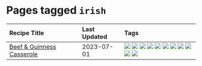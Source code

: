 # Pages tagged `irish`

|Recipe Title|Last Updated|Tags
|:---|:---|:---|
|[Beef & Guinness Casserole](../recipes/beefandguinnesscasserole.md)|2023-07-01|[![](https://img.shields.io/badge/tag-amazing-8ce73b)](../tags/amazing.md) [![](https://img.shields.io/badge/tag-baked-6685b7)](../tags/baked.md) [![](https://img.shields.io/badge/tag-beef-13fda6)](../tags/beef.md) [![](https://img.shields.io/badge/tag-casserole-427cd)](../tags/casserole.md) [![](https://img.shields.io/badge/tag-guinness-ad1215)](../tags/guinness.md) [![](https://img.shields.io/badge/tag-irish-8a534c)](../tags/irish.md) [![](https://img.shields.io/badge/tag-large_quantity-3a4f8e)](../tags/large_quantity.md) [![](https://img.shields.io/badge/tag-long_cook_time-94b8ca)](../tags/long_cook_time.md) [![](https://img.shields.io/badge/tag-long_prep_time-acbc2f)](../tags/long_prep_time.md) [![](https://img.shields.io/badge/tag-messy-c6d429)](../tags/messy.md) [![](https://img.shields.io/badge/tag-tricky-517a72)](../tags/tricky.md)|